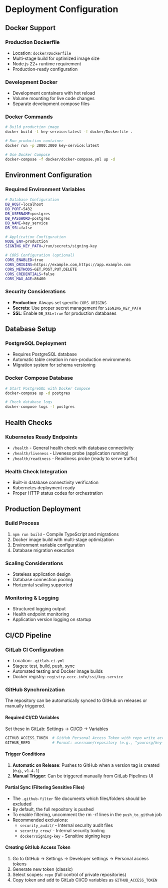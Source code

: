 # Deployment Configuration

## Docker Support

### Production Dockerfile
- Location: `docker/Dockerfile`
- Multi-stage build for optimized image size
- Node.js 22+ runtime requirement
- Production-ready configuration

### Development Docker
- Development containers with hot reload
- Volume mounting for live code changes
- Separate development compose files

### Docker Commands
```bash
# Build production image
docker build -t key-service:latest -f docker/Dockerfile .

# Run production container
docker run -p 3000:3000 key-service:latest

# Use Docker Compose
docker-compose -f docker/docker-compose.yml up -d
```

## Environment Configuration

### Required Environment Variables
```bash
# Database Configuration
DB_HOST=localhost
DB_PORT=5432
DB_USERNAME=postgres
DB_PASSWORD=postgres
DB_NAME=key_service
DB_SSL=false

# Application Configuration
NODE_ENV=production
SIGNING_KEY_PATH=/run/secrets/signing-key

# CORS Configuration (optional)
CORS_ENABLED=true
CORS_ORIGINS=https://example.com,https://app.example.com
CORS_METHODS=GET,POST,PUT,DELETE
CORS_CREDENTIALS=false
CORS_MAX_AGE=86400
```

### Security Considerations
- **Production**: Always set specific `CORS_ORIGINS`
- **Secrets**: Use proper secret management for `SIGNING_KEY_PATH`
- **SSL**: Enable `DB_SSL=true` for production databases

## Database Setup

### PostgreSQL Deployment
- Requires PostgreSQL database
- Automatic table creation in non-production environments
- Migration system for schema versioning

### Docker Compose Database
```bash
# Start PostgreSQL with Docker Compose
docker-compose up -d postgres

# Check database logs
docker-compose logs -f postgres
```

## Health Checks

### Kubernetes Ready Endpoints
- `/health` - General health check with database connectivity
- `/health/liveness` - Liveness probe (application running)
- `/health/readiness` - Readiness probe (ready to serve traffic)

### Health Check Integration
- Built-in database connectivity verification
- Kubernetes deployment ready
- Proper HTTP status codes for orchestration

## Production Deployment

### Build Process
1. `npm run build` - Compile TypeScript and migrations
2. Docker image build with multi-stage optimization
3. Environment variable configuration
4. Database migration execution

### Scaling Considerations
- Stateless application design
- Database connection pooling
- Horizontal scaling supported

### Monitoring & Logging
- Structured logging output
- Health endpoint monitoring
- Application version logging on startup

## CI/CD Pipeline

### GitLab CI Configuration
- Location: `.gitlab-ci.yml`
- Stages: test, build, push, sync
- Automated testing and Docker image builds
- Docker registry: `registry.eecc.info/ssi/key-service`

### GitHub Synchronization

The repository can be automatically synced to GitHub on releases or manually triggered.

#### Required CI/CD Variables
Set these in GitLab: Settings → CI/CD → Variables

```bash
GITHUB_ACCESS_TOKEN  # GitHub Personal Access Token with repo write access
GITHUB_REPO          # Format: username/repository (e.g., "yourorg/key-service")
```

#### Trigger Conditions
1. **Automatic on Release**: Pushes to GitHub when a version tag is created (e.g., `v1.4.1`)
2. **Manual Trigger**: Can be triggered manually from GitLab Pipelines UI

#### Partial Sync (Filtering Sensitive Files)
- The `.github-filter` file documents which files/folders should be excluded
- By default, the full repository is pushed
- To enable filtering, uncomment the rm -rf lines in the `push_to_github` job
- Recommended exclusions:
  - `security_audit/` - Internal security audit files
  - `security_crew/` - Internal security tooling
  - `docker/signing-key` - Sensitive signing keys

#### Creating GitHub Access Token
1. Go to GitHub → Settings → Developer settings → Personal access tokens
2. Generate new token (classic)
3. Select scopes: `repo` (full control of private repositories)
4. Copy token and add to GitLab CI/CD variables as `GITHUB_ACCESS_TOKEN`